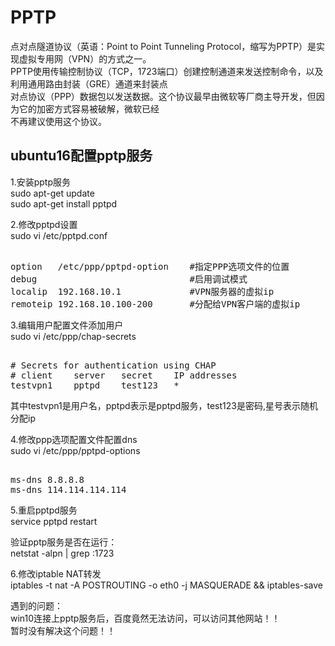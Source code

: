 # PPTP  
点对点隧道协议（英语：Point to Point Tunneling Protocol，缩写为PPTP）是实现虚拟专用网（VPN）的方式之一。  
PPTP使用传输控制协议（TCP，1723端口）创建控制通道来发送控制命令，以及利用通用路由封装（GRE）通道来封装点  
对点协议（PPP）数据包以发送数据。这个协议最早由微软等厂商主导开发，但因为它的加密方式容易被破解，微软已经  
不再建议使用这个协议。  
  
## ubuntu16配置pptp服务  
1.安装pptp服务  
sudo apt-get update   
sudo apt-get install pptpd  
  
  
2.修改pptpd设置  
sudo vi /etc/pptpd.conf  
  
<pre>  
option   /etc/ppp/pptpd-option    #指定PPP选项文件的位置  
debug                             #启用调试模式  
localip  192.168.10.1             #VPN服务器的虚拟ip  
remoteip 192.168.10.100-200       #分配给VPN客户端的虚拟ip  
</pre>  
  
3.编辑用户配置文件添加用户  
sudo vi /etc/ppp/chap-secrets  
  
<pre>  
# Secrets for authentication using CHAP  
# client    server   secret    IP addresses  
testvpn1    pptpd    test123   *  
</pre>  
其中testvpn1是用户名，pptpd表示是pptpd服务，test123是密码,星号表示随机分配ip  
  
4.修改ppp选项配置文件配置dns  
sudo vi /etc/ppp/pptpd-options  
  
<pre>  
ms-dns 8.8.8.8  
ms-dns 114.114.114.114  
</pre>  
  
5.重启pptpd服务  
service pptpd restart  
  
验证pptp服务是否在运行：  
netstat -alpn | grep :1723  
  
6.修改iptable NAT转发  
iptables -t nat -A POSTROUTING -o eth0 -j MASQUERADE && iptables-save  
  
  
遇到的问题：  
win10连接上pptp服务后，百度竟然无法访问，可以访问其他网站！！  
暂时没有解决这个问题！！  
